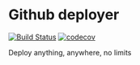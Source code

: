 # Github deployer
[![Build Status](https://travis-ci.com/sudo-bot/gh-deployer.svg?branch=master)](https://travis-ci.com/sudo-bot/gh-deployer)
[![codecov](https://codecov.io/gh/sudo-bot/gh-deployer/branch/master/graph/badge.svg)](https://codecov.io/gh/sudo-bot/gh-deployer)

Deploy anything, anywhere, no limits
